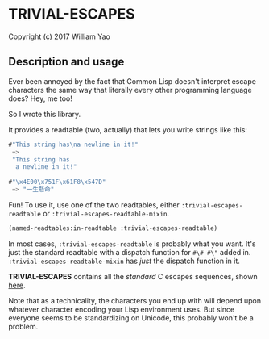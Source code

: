 # TRIVIAL-ESCAPES

Copyright (c) 2017 William Yao

## Description and usage

Ever been annoyed by the fact that Common Lisp doesn't interpret escape
characters the same way that literally every other programming language does?
Hey, me too!

So I wrote this library.

It provides a readtable (two, actually) that lets you write strings like this:

```lisp
#"This string has\na newline in it!"
 =>
 "This string has
  a newline in it!"
 
#"\x4E00\x751F\x61F8\x547D"
 => "一生懸命"
```

Fun! To use it, use one of the two readtables, either
`:trivial-escapes-readtable` or `:trivial-escapes-readtable-mixin`.

```lisp
(named-readtables:in-readtable :trivial-escapes-readtable)
```

In most cases, `:trivial-escapes-readtable` is probably what you want. It's just
the standard readtable with a dispatch function for `#\# #\"` added in.
`:trivial-escapes-readtable-mixin` has *just* the dispatch function in it.

**TRIVIAL-ESCAPES** contains all the *standard* C escapes sequences, shown
[here](https://en.wikipedia.org/wiki/Escape_sequences_in_C#Table_of_escape_sequences).

Note that as a technicality, the characters you end up with will depend upon
whatever character encoding your Lisp environment uses. But since everyone
seems to be standardizing on Unicode, this probably won't be a problem.
